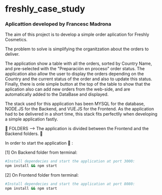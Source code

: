 # freshly_case_study
<h3>Aplicattion developed by Francesc Madrona</h3>

The aim of this project is to develop a simple order aplication for Freshly Cosmetics.

The problem to solve is simplifying the organitzation about the orders to deliver.

The application show a table with all the orders, sorted by Country Name, and pre-selected with the "Preparación en proceso" order status.
The application also allow the user to display the orders depending on the Country and the current status of the order and also to update this status.
Finally, there is onle simple button at the top of the table to show that the aplication also can add new orders from the web-side,
and are automatically added to the DataBase and displayed.

The stack used for this application has been MYSQL for the database, NODE.JS for the Backend, and VUE.JS for the Frontend.
As the application had to be delivered in a short time, this stack fits perfectlly when developing a simple application fastly.

:file_folder: FOLDERS -->
The application is divided between the Frontend and the Backend folders. :file_folder:

In order to start the application :rocket: :

[1] On Backend folder from terminal:

``` bash
#Install dependecies and start the application at port 3000:
npm install && npm start
```
[2] On Frontend folder from terminal:

``` bash
#Install dependecies and start the application at port 8080:
npm install && npm start
```
